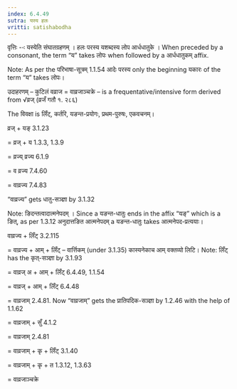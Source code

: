```yaml
---
index: 6.4.49
sutra: यस्य हलः
vritti: satishabodha
---
```



वृत्तिः --ः यस्येति संघातग्रहणम् । हलः परस्य यशब्दस्य लोप आर्धधातुके । When preceded by a consonant, the term “य” takes लोपः when followed by a आर्धधातुकम् affix.

Note: As per the परिभाषा-सूत्रम् 1.1.54 आदेः परस्य only the beginning यकारः of the term “य” takes लोपः।


उदाहरणम् – कुटिलं वव्राज = वाव्रजाञ्चक्रे – is a frequentative/intensive form derived from √व्रज् (व्रजँ गतौ १. २८६)


The विवक्षा is लिँट्, कर्तरि, यङन्त-प्रयोगः, प्रथम-पुरुषः, एकवचनम्।

व्रज् + यङ् 3.1.23

= व्रज् + य 1.3.3, 1.3.9

= व्रज्य् व्रज्य 6.1.9

= व व्रज्य 7.4.60

= वाव्रज्य 7.4.83

“वाव्रज्य” gets धातु-सञ्ज्ञा by 3.1.32


Note: ङिदन्तत्वादात्मनेपदम् । Since a यङन्त-धातुः ends in the affix “यङ्” which is a ङित्, as per 1.3.12 अनुदात्तङित आत्मनेपदम् a यङन्त-धातुः takes आत्मनेपद-प्रत्ययाः।

वाव्रज्य + लिँट् 3.2.115

= वाव्रज्य + आम् + लिँट् – वार्त्तिकम् (under 3.1.35) कास्यनेकाच आम् वक्तव्यो लिटि। Note: लिँट् has the कृत्-सञ्ज्ञा by 3.1.93

= वाव्रज् अ + आम् + लिँट् 6.4.49, 1.1.54

= वाव्रज् + आम् + लिँट् 6.4.48

= वाव्रजाम् 2.4.81. Now “वाव्रजाम्” gets the प्रातिपदिक-सञ्ज्ञा by 1.2.46 with the help of 1.1.62

= वाव्रजाम् + सुँ 4.1.2

= वाव्रजाम् 2.4.81

= वाव्रजाम् + कृ + लिँट् 3.1.40

= वाव्रजाम् + कृ + त 1.3.12, 1.3.63

= वाव्रजाञ्चक्रे

